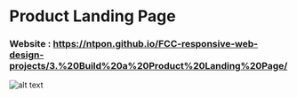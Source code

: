 # Product Landing Page

### Website : https://ntpon.github.io/FCC-responsive-web-design-projects/3.%20Build%20a%20Product%20Landing%20Page/

![alt text](../images/p3.png)
